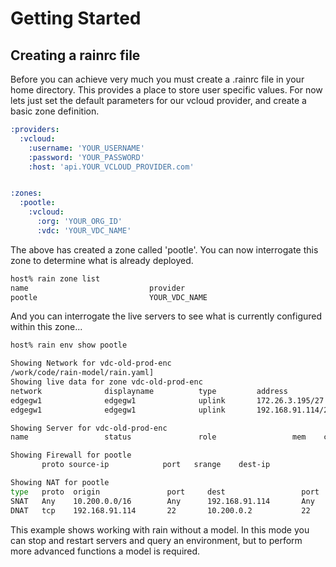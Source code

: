 

# Getting Started 

## Creating a rainrc file

Before you can achieve very much you must create a .rainrc file in your home directory. This provides a place to store user specific values. For now lets just set the default parameters for our vcloud provider, and create a basic zone definition.

```yaml
:providers:
  :vcloud:
    :username: 'YOUR_USERNAME'
    :password: 'YOUR_PASSWORD'
    :host: 'api.YOUR_VCLOUD_PROVIDER.com'


:zones:
  :pootle:
    :vcloud:
      :org: 'YOUR_ORG_ID'
      :vdc: 'YOUR_VDC_NAME'
```

The above has created a zone called 'pootle'. You can now interrogate this zone to determine what is already deployed.

```bash
host% rain zone list
name                           provider 
pootle                         YOUR_VDC_NAME
```

And you can interrogate the live servers to see what is currently configured within this zone...

```bash
host% rain env show pootle

Showing Network for vdc-old-prod-enc
/work/code/rain-model/rain.yaml]
Showing live data for zone vdc-old-prod-enc
network              displayname          type         address              gateway              no range 
edgegw1              edgegw1              uplink       172.26.3.195/27      172.26.3.193             
edgegw1              edgegw1              uplink       192.168.91.114/29    192.168.91.113       3  192.168.91.114-116 

Showing Server for vdc-old-prod-enc
name                 status               role                 mem    cpu network         address 

Showing Firewall for pootle
       proto source-ip            port   srange    dest-ip              drange description

Showing NAT for pootle
type   proto  origin               port     dest                 port  
SNAT   Any    10.200.0.0/16        Any      192.168.91.114       Any   
DNAT   tcp    192.168.91.114       22       10.200.0.2           22    
```

This example shows working with rain without a model. In this mode you can stop and restart servers and query an environment, but to perform more advanced functions a model is required. 


 

